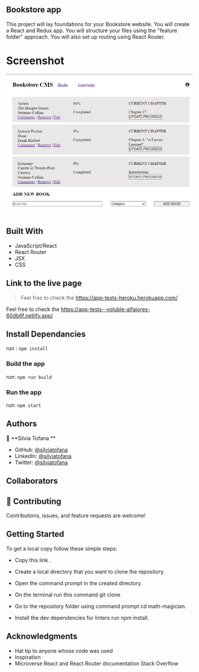 ## Bookstore app
This project will lay foundations for your Bookstore website. You will create a React and Redux app. You will structure your files using the "feature folder" approach. You will also set up routing using React Router.

# Screenshot

![Screenshot](./images/Screenshot.png)

## Built With
- JavaScript/React
- React Router
- JSX
- CSS
  

## Link to the live page

> Feel free to check the https://app-tests-heroku.herokuapp.com/

Feel free to check the https://app-tests--voluble-alfajores-60db6f.netlify.app/

## Install Dependancies

run : `npm install`

### Build the app

run: `npm run build`

### Run the app

run: `npm start`


## Authors

👤 **Silvia Tofana **

- GitHub: [@silviatofana](https://github.com/silviatofana)
- LinkedIn: [@silviatofana](www.linkedin.com/in/silvia-tofana-10b852186)
- Twitter: [@silviatofana](https://twitter.com/SilviaTofana)


## Collaborators



## 🤝 Contributing

Contributions, issues, and feature requests are welcome!

## Getting Started

To get a local copy follow these simple steps:

- Copy this link .

- Create a local directory that you want to clone the repository.

- Open the command prompt in the created directory.

- On the terminal run this command git clone

- Go to the repository folder using command prompt cd math-magician.

- Install the dev dependencies for linters run npm install.

## Acknowledgments

- Hat tip to anyone whose code was used
- Inspiration
- Microverse
React and React Router documentation
Stack Overflow


